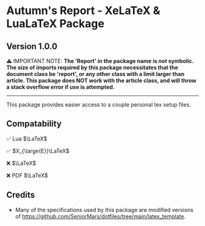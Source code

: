 # Autumn's Report - XeLaTeX & LuaLaTeX Package
## Version 1.0.0


⚠️ IMPORTANT NOTE: **The 'Report' in the package name is _not_ symbolic. The size of imports required by this package necessitates that the document class be 'report', or any other class with a limit larger than article. This package does NOT work with the article class, and will throw a stack overflow error if use is attempted.**

-- -- -- 
This package provides easier access to a couple personal tex setup files. 

## Compatability
✅ Lua $\LaTeX$

✅ $X_{\large{E}}\LaTeX$

❌ $\LaTeX$

❌ PDF $\LaTeX$

## Credits
- Many of the specifications used by this package are modified versions of <https://github.com/SeniorMars/dotfiles/tree/main/latex_template>.
